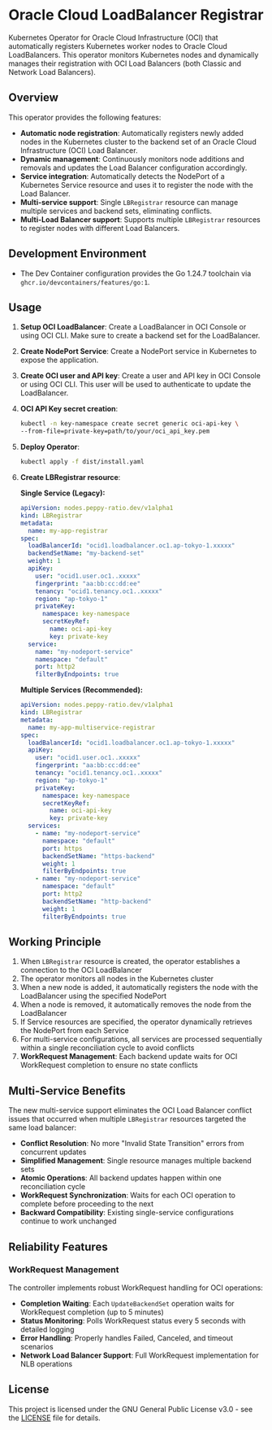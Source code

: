 # Oracle Cloud LoadBalancer Registrar

Kubernetes Operator for Oracle Cloud Infrastructure (OCI) that automatically registers Kubernetes worker nodes to Oracle Cloud LoadBalancers. This operator monitors Kubernetes nodes and dynamically manages their registration with OCI Load Balancers (both Classic and Network Load Balancers).

## Overview

This operator provides the following features:

- **Automatic node registration**: Automatically registers newly added nodes in the Kubernetes cluster to the backend set of an Oracle Cloud Infrastructure (OCI) Load Balancer.
- **Dynamic management**: Continuously monitors node additions and removals and updates the Load Balancer configuration accordingly.
- **Service integration**: Automatically detects the NodePort of a Kubernetes Service resource and uses it to register the node with the Load Balancer.
- **Multi-service support**: Single `LBRegistrar` resource can manage multiple services and backend sets, eliminating conflicts.
- **Multi-Load Balancer support**: Supports multiple `LBRegistrar` resources to register nodes with different Load Balancers.

## Development Environment

- The Dev Container configuration provides the Go 1.24.7 toolchain via `ghcr.io/devcontainers/features/go:1`.

## Usage

1. **Setup OCI LoadBalancer**:
    Create a LoadBalancer in OCI Console or using OCI CLI.
    Make sure to create a backend set for the LoadBalancer.

2. **Create NodePort Service**:
    Create a NodePort service in Kubernetes to expose the application.
    
3. **Create OCI user and API key**:
    Create a user and API key in OCI Console or using OCI CLI.
    This user will be used to authenticate to update the LoadBalancer.
    
4. **OCI API Key secret creation**:
    ```bash
    kubectl -n key-namespace create secret generic oci-api-key \
    --from-file=private-key=path/to/your/oci_api_key.pem
    ```

5. **Deploy Operator**:
   ```bash
   kubectl apply -f dist/install.yaml
   ```

6. **Create LBRegistrar resource**:

    **Single Service (Legacy):**
    ```yaml
    apiVersion: nodes.peppy-ratio.dev/v1alpha1
    kind: LBRegistrar
    metadata:
      name: my-app-registrar
    spec:
      loadBalancerId: "ocid1.loadbalancer.oc1.ap-tokyo-1.xxxxx"
      backendSetName: "my-backend-set"
      weight: 1
      apiKey:
        user: "ocid1.user.oc1..xxxxx"
        fingerprint: "aa:bb:cc:dd:ee"
        tenancy: "ocid1.tenancy.oc1..xxxxx"
        region: "ap-tokyo-1"
        privateKey:
          namespace: key-namespace
          secretKeyRef:
            name: oci-api-key
            key: private-key
      service:
        name: "my-nodeport-service"
        namespace: "default"
        port: http2
        filterByEndpoints: true
    ```

    **Multiple Services (Recommended):**
    ```yaml
    apiVersion: nodes.peppy-ratio.dev/v1alpha1
    kind: LBRegistrar
    metadata:
      name: my-app-multiservice-registrar
    spec:
      loadBalancerId: "ocid1.loadbalancer.oc1.ap-tokyo-1.xxxxx"
      apiKey:
        user: "ocid1.user.oc1..xxxxx"
        fingerprint: "aa:bb:cc:dd:ee"
        tenancy: "ocid1.tenancy.oc1..xxxxx"
        region: "ap-tokyo-1"
        privateKey:
          namespace: key-namespace
          secretKeyRef:
            name: oci-api-key
            key: private-key
      services:
        - name: "my-nodeport-service"
          namespace: "default"
          port: https
          backendSetName: "https-backend"
          weight: 1
          filterByEndpoints: true
        - name: "my-nodeport-service"
          namespace: "default"
          port: http2
          backendSetName: "http-backend"
          weight: 1
          filterByEndpoints: true
    ```

## Working Principle

1. When `LBRegistrar` resource is created, the operator establishes a connection to the OCI LoadBalancer
2. The operator monitors all nodes in the Kubernetes cluster
3. When a new node is added, it automatically registers the node with the LoadBalancer using the specified NodePort
4. When a node is removed, it automatically removes the node from the LoadBalancer
5. If Service resources are specified, the operator dynamically retrieves the NodePort from each Service
6. For multi-service configurations, all services are processed sequentially within a single reconciliation cycle to avoid conflicts
7. **WorkRequest Management**: Each backend update waits for OCI WorkRequest completion to ensure no state conflicts

## Multi-Service Benefits

The new multi-service support eliminates the OCI Load Balancer conflict issues that occurred when multiple `LBRegistrar` resources targeted the same load balancer:

- **Conflict Resolution**: No more "Invalid State Transition" errors from concurrent updates
- **Simplified Management**: Single resource manages multiple backend sets
- **Atomic Operations**: All backend updates happen within one reconciliation cycle
- **WorkRequest Synchronization**: Waits for each OCI operation to complete before proceeding to the next
- **Backward Compatibility**: Existing single-service configurations continue to work unchanged

## Reliability Features

### WorkRequest Management
The controller implements robust WorkRequest handling for OCI operations:

- **Completion Waiting**: Each `UpdateBackendSet` operation waits for WorkRequest completion (up to 5 minutes)
- **Status Monitoring**: Polls WorkRequest status every 5 seconds with detailed logging
- **Error Handling**: Properly handles Failed, Canceled, and timeout scenarios
- **Network Load Balancer Support**: Full WorkRequest implementation for NLB operations

## License

This project is licensed under the GNU General Public License v3.0 - see the [LICENSE](LICENSE) file for details.
